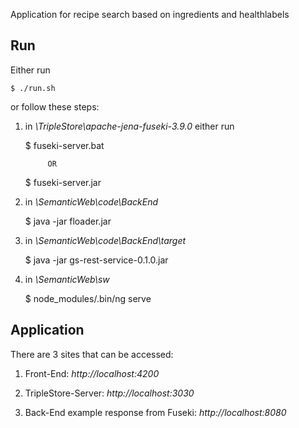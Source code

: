Application for recipe search based on ingredients and healthlabels

## Run
Either run

	$ ./run.sh

or follow these steps:

1. in *\TripleStore\apache-jena-fuseki-3.9.0* either run 
	
	$ fuseki-server.bat 
			
			OR 
			
	$ fuseki-server.jar
	
2. in *\SemanticWeb\code\BackEnd*
	
	$ java -jar floader.jar
	
3.  in *\SemanticWeb\code\BackEnd\target*
	
	$ java -jar gs-rest-service-0.1.0.jar
	
4.  in *\SemanticWeb\sw*
	
	$ node_modules/.bin/ng serve
	
## Application

There are 3 sites that can be accessed:

1. Front-End: *http://localhost:4200*

1. TripleStore-Server: *http://localhost:3030*

1. Back-End example response from Fuseki: *http://localhost:8080*
	

